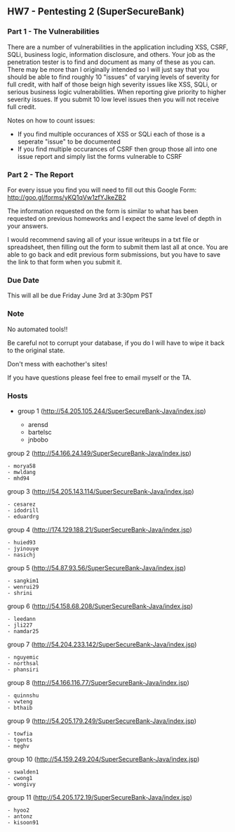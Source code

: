 ## HW7 - Pentesting 2 (SuperSecureBank)

### Part 1 - The Vulnerabilities
There are a number of vulnerabilities in the application including XSS, CSRF, SQLi, business logic, information disclosure, and others. Your job as the penetration tester is to find and document as many of these as you can. There may be more than I originally intended so I will just say that you should be able to find roughly 10 "issues" of varying levels of severity for full credit, with half of those beign high severity issues like XSS, SQLi, or serious business logic vulnerabilities. When reporting give priority to higher severity issues. If you submit 10 low level issues then you will not receive full credit.

Notes on how to count issues: 

- If you find multiple occurances of XSS or SQLi each of those is a seperate "issue" to be documented
- If you find multiple occurances of CSRF then group those all into one issue report and simply list the forms vulnerable to CSRF

### Part 2 - The Report
For every issue you find you will need to fill out this Google Form: http://goo.gl/forms/yKQ1qVw1zfYJkeZB2

The information requested on the form is similar to what has been requested on previous homeworks and I expect the same level of depth in your answers.

I would recommend saving all of your issue writeups in a txt file or spreadsheet, then filling out the form to submit them last all at once. You are able to go back and edit previous form submissions, but you have to save the link to that form when you submit it.

### Due Date
This will all be due Friday June 3rd at 3:30pm PST

### Note
No automated tools!!

Be careful not to corrupt your database, if you do I will have to wipe it back to the original state.

Don't mess with eachother's sites!

If you have questions please feel free to email myself or the TA.


### Hosts

- group 1 (http://54.205.105.244/SuperSecureBank-Java/index.jsp)

	- arensd
	- bartelsc
	- jnbobo

group 2 (http://54.166.24.149/SuperSecureBank-Java/index.jsp)

	- morya58
	- mwldang
	- mhd94

group 3 (http://54.205.143.114/SuperSecureBank-Java/index.jsp)

	- cesarez
	- idodrill
	- eduardrg

group 4 (http://174.129.188.21/SuperSecureBank-Java/index.jsp)

	- huied93
	- jyinouye
	- nasichj

group 5 (http://54.87.93.56/SuperSecureBank-Java/index.jsp)

	- sangkim1
	- wenrui29
	- shrini

group 6 (http://54.158.68.208/SuperSecureBank-Java/index.jsp)

	- leedann
	- jli227
	- namdar25

group 7 (http://54.204.233.142/SuperSecureBank-Java/index.jsp)

	- nguyemic
	- northsal
	- phansiri

group 8 (http://54.166.116.77/SuperSecureBank-Java/index.jsp)

	- quinnshu
	- vwteng
	- bthaib

group 9 (http://54.205.179.249/SuperSecureBank-Java/index.jsp)

	- towfia
	- tgents
	- meghv

group 10 (http://54.159.249.204/SuperSecureBank-Java/index.jsp)

	- swalden1
	- cwong1
	- wongivy

group 11 (http://54.205.172.19/SuperSecureBank-Java/index.jsp)

	- hyoo2
	- antonz
	- kisoon91